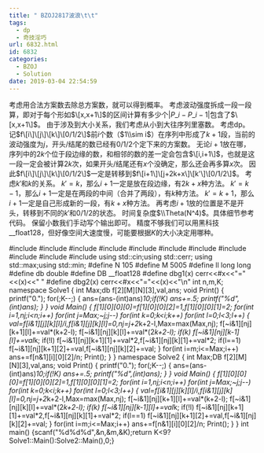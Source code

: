 ```yaml
---
title: " BZOJ2817波浪\t\t"
tags:
  - dp
  - 奇技淫巧
url: 6832.html
id: 6832
categories:
  - BZOJ
  - Solution
date: 2019-03-04 22:54:59
---
```


考虑用合法方案数去除总方案数，就可以得到概率。 考虑波动强度拆成一段一段算，即对于每个形如$\[x,x+1\]$的区间计算有多少个$|P\_i-P\_{i-1}|$包含了$\[x,x+1\]$。 由于涉及到大小关系，我们考虑从小到大往序列里塞数。 考虑dp。 记$f\[i\]\[j\]\[k\]\[0/1/2\]​$前$i​$个数（$1\\sim i​$）在序列中形成了$k+1​$段，当前的波动强度为$j​$，开头/结尾的数已经有$0/1/2​$个定下来的方案数。 无论$i+1​$放在哪，序列中的$2k​$个位于段边缘的数，和相邻的数的差一定会包含$\[i,i+1\]​$，也就是这一段一定会被计算$2k$次，如果开头/结尾还有$x​$个没确定，那么还会再多算$x​$次。 因此$f\[i\]\[j\]\[k\]\[0/1/2\]$一定是转移到$f\[i+1\]\[j+2k+x\]\[k'\]\[0/1/2\]$。 考虑$k'​$和$k​$的关系。 $k'=k$，那么$i+1$一定是放在段边缘，有$2k+x$种方法。 $k'=k-1$，那么$i+1$一定是在两段的中间（合并了两段），有$k$种方法。 $k'=k+1$，那么$i+1$一定是自己形成新的一段，有$k+x$种方法。 再考虑$i+1$放的位置是不是开头，转移到不同的$k'$和$0/1/2$的状态。 时间复杂度$\\Theta(N^4)$。具体细节参考代码。 保留小数我们手动写个输出即可。 精度不够我们可以用黑科技__float128，但好像空间大速度慢，可能要根据$K$的大小决定用哪种。

#include<iostream>
#include<cstdio>
#include<cstdlib>
#include<cmath>
#include<cstring>
#include<string>
#include<algorithm>
#include<queue>
#include<vector>
#include<set>
#include<map>
using std::cin;using std::cerr;
using std::max;using std::min;
#define N 105
#define M 5005
#define ll long long
#define db double
#define DB __float128
#define dbg1(x) cerr<<#x<<"="<<(x)<<" "
#define dbg2(x) cerr<<#x<<"="<<(x)<<"\\n"
int n,m,K;
namespace Solve1
{
	int Max;db f\[2\]\[M\]\[N\]\[3\],val,ans;
	void Print()
	{
		printf("0.");
		for(;K--;)
		{
			ans=(ans-(int)ans)*10;if(!K) ans+=.5;
			printf("%d",(int)ans);
		}
	}
	void Main()
	{
		f\[1\]\[0\]\[0\]\[0\]=f\[1\]\[0\]\[0\]\[2\]=1,f\[1\]\[0\]\[0\]\[1\]=2;
		for(int i=1,nj;i<n;i++)
			for(int j=Max;~j;j--)
				for(int k=0;k<i;k++)
					for(int l=0;l<3;l++)
					{
						val=f\[i&1\]\[j\]\[k\]\[l\]/i,f\[i&1\]\[j\]\[k\]\[l\]=0,nj=j+2*k+2-l,Max=max(Max,nj);
						f\[~i&1\]\[nj\]\[k+1\]\[l\]+=val*(k+2-l);
						f\[~i&1\]\[nj\]\[k\]\[l\]+=val*(2*k+2-l);
						if(k) f\[~i&1\]\[nj\]\[k-1\]\[l\]+=val*k;
						if(!l) f\[~i&1\]\[nj\]\[k+1\]\[1\]+=val\*2,f\[~i&1\]\[nj\]\[k\]\[1\]+=val\*2;
						if(l==1)  f\[~i&1\]\[nj\]\[k+1\]\[2\]+=val,f\[~i&1\]\[nj\]\[k\]\[2\]+=val;
					}
		for(int i=m;i<=Max;i++) ans+=f\[n&1\]\[i\]\[0\]\[2\]/n;
		Print();
	}
}
namespace Solve2
{
	int Max;DB f\[2\]\[M\]\[N\]\[3\],val,ans;
	void Print()
	{
		printf("0.");
		for(;K--;)
		{
			ans=(ans-(int)ans)*10;if(!K) ans+=.5;
			printf("%d",(int)ans);
		}
	}
	void Main()
	{
		f\[1\]\[0\]\[0\]\[0\]=f\[1\]\[0\]\[0\]\[2\]=1,f\[1\]\[0\]\[0\]\[1\]=2;
		for(int i=1,nj;i<n;i++)
			for(int j=Max;~j;j--)
				for(int k=0;k<i;k++)
					for(int l=0;l<3;l++)
					{
						val=f\[i&1\]\[j\]\[k\]\[l\]/i,f\[i&1\]\[j\]\[k\]\[l\]=0,nj=j+2*k+2-l,Max=max(Max,nj);
						f\[~i&1\]\[nj\]\[k+1\]\[l\]+=val*(k+2-l);
						f\[~i&1\]\[nj\]\[k\]\[l\]+=val*(2*k+2-l);
						if(k) f\[~i&1\]\[nj\]\[k-1\]\[l\]+=val*k;
						if(!l) f\[~i&1\]\[nj\]\[k+1\]\[1\]+=val\*2,f\[~i&1\]\[nj\]\[k\]\[1\]+=val\*2;
						if(l==1)  f\[~i&1\]\[nj\]\[k+1\]\[2\]+=val,f\[~i&1\]\[nj\]\[k\]\[2\]+=val;
					}
		for(int i=m;i<=Max;i++) ans+=f\[n&1\]\[i\]\[0\]\[2\]/n;
		Print();
	}
}
int main() {scanf("%d%d%d",&n,&m,&K);return K<9?Solve1::Main():Solve2::Main(),0;}